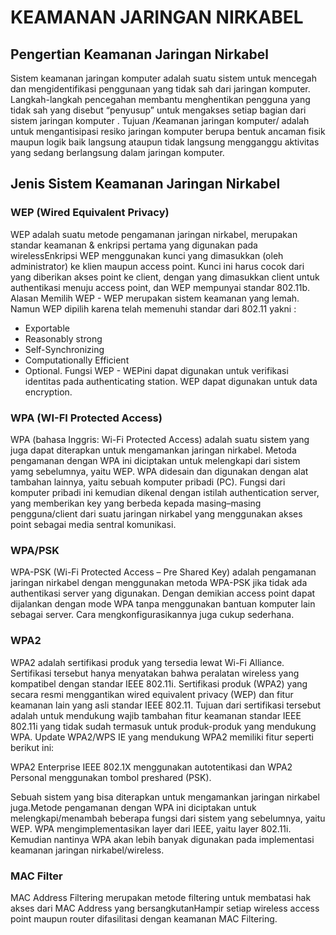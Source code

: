 # KEAMANAN JARINGAN NIRKABEL

## Pengertian Keamanan Jaringan Nirkabel
 Sistem keamanan jaringan komputer adalah suatu sistem untuk mencegah dan mengidentifikasi penggunaan yang tidak sah dari jaringan komputer. Langkah-langkah pencegahan membantu menghentikan pengguna yang tidak sah yang disebut “penyusup” untuk mengakses setiap bagian dari sistem jaringan komputer . Tujuan /Keamanan jaringan komputer/ adalah untuk mengantisipasi resiko jaringan komputer berupa bentuk ancaman fisik maupun logik baik langsung ataupun tidak langsung mengganggu aktivitas yang sedang berlangsung dalam jaringan komputer.

## Jenis Sistem Keamanan Jaringan Nirkabel

### WEP (Wired Equivalent Privacy)
 WEP adalah suatu metode pengamanan jaringan nirkabel, merupakan standar keamanan & enkripsi pertama yang digunakan pada wirelessEnkripsi WEP menggunakan kunci yang dimasukkan (oleh administrator) ke klien maupun access point. Kunci ini harus cocok dari yang diberikan akses point ke client, dengan yang dimasukkan client untuk authentikasi menuju access point, dan WEP mempunyai standar 802.11b.
 Alasan Memilih WEP - WEP merupakan sistem keamanan yang lemah. Namun WEP dipilih karena telah memenuhi standar dari 802.11 yakni :
 - Exportable
 - Reasonably strong
 - Self-Synchronizing
 - Computationally Efficient
 - Optional.
 Fungsi WEP - WEPini dapat digunakan untuk verifikasi identitas pada authenticating station. WEP dapat digunakan untuk data encryption.
 
### WPA (WI-FI Protected Access)
 WPA (bahasa Inggris: Wi-Fi Protected Access) adalah suatu sistem yang juga dapat diterapkan untuk mengamankan jaringan nirkabel. Metoda pengamanan dengan WPA ini diciptakan untuk melengkapi dari sistem yamg sebelumnya, yaitu WEP.  WPA didesain dan digunakan dengan alat tambahan lainnya, yaitu sebuah komputer pribadi (PC).
Fungsi dari komputer pribadi ini kemudian dikenal dengan istilah authentication server, yang memberikan key yang berbeda kepada masing–masing pengguna/client dari suatu jaringan nirkabel yang menggunakan akses point sebagai media sentral komunikasi.

### WPA/PSK
 WPA-PSK (Wi-Fi Protected Access – Pre Shared Key) adalah pengamanan jaringan nirkabel dengan menggunakan metoda WPA-PSK jika tidak ada authentikasi server yang digunakan. Dengan demikian access point dapat dijalankan dengan mode WPA tanpa menggunakan bantuan komputer lain sebagai server. Cara mengkonfigurasikannya juga cukup sederhana. 
 
 ### WPA2
 WPA2 adalah sertifikasi produk yang tersedia lewat Wi-Fi Alliance. Sertifikasi tersebut hanya menyatakan bahwa peralatan wireless yang kompatibel dengan standar IEEE 802.11i. Sertifikasi produk (WPA2) yang secara resmi menggantikan wired equivalent privacy (WEP) dan fitur keamanan lain yang asli standar IEEE 802.11.
Tujuan dari sertifikasi tersebut adalah untuk mendukung wajib tambahan fitur keamanan standar IEEE 802.11i yang tidak sudah termasuk untuk produk-produk yang mendukung WPA. Update WPA2/WPS IE yang mendukung WPA2 memiliki fitur seperti berikut ini:


WPA2 Enterprise IEEE 802.1X menggunakan autotentikasi dan WPA2 Personal menggunakan tombol preshared (PSK).

Sebuah sistem yang bisa diterapkan untuk mengamankan jaringan nirkabel juga.Metode pengamanan dengan WPA ini diciptakan untuk melengkapi/menambah beberapa fungsi dari sistem yang sebelumnya, yaitu WEP. WPA mengimplementasikan layer dari IEEE, yaitu layer 802.11i. Kemudian nantinya WPA akan lebih banyak digunakan pada implementasi keamanan jaringan nirkabel/wireless.

### MAC Filter
MAC Address Filtering merupakan metode filtering untuk membatasi hak akses dari MAC Address yang bersangkutanHampir setiap wireless access point maupun router difasilitasi dengan keamanan MAC Filtering.
